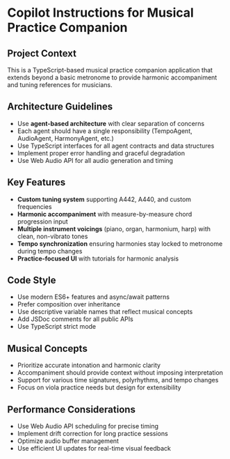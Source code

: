 # Copilot Instructions for Musical Practice Companion

<!-- Use this file to provide workspace-specific custom instructions to Copilot. For more details, visit https://code.visualstudio.com/docs/copilot/copilot-customization#_use-a-githubcopilotinstructionsmd-file -->

## Project Context
This is a TypeScript-based musical practice companion application that extends beyond a basic metronome to provide harmonic accompaniment and tuning references for musicians.

## Architecture Guidelines
- Use **agent-based architecture** with clear separation of concerns
- Each agent should have a single responsibility (TempoAgent, AudioAgent, HarmonyAgent, etc.)
- Use TypeScript interfaces for all agent contracts and data structures
- Implement proper error handling and graceful degradation
- Use Web Audio API for all audio generation and timing

## Key Features
- **Custom tuning system** supporting A442, A440, and custom frequencies
- **Harmonic accompaniment** with measure-by-measure chord progression input
- **Multiple instrument voicings** (piano, organ, harmonium, harp) with clean, non-vibrato tones
- **Tempo synchronization** ensuring harmonies stay locked to metronome during tempo changes
- **Practice-focused UI** with tutorials for harmonic analysis

## Code Style
- Use modern ES6+ features and async/await patterns
- Prefer composition over inheritance
- Use descriptive variable names that reflect musical concepts
- Add JSDoc comments for all public APIs
- Use TypeScript strict mode

## Musical Concepts
- Prioritize accurate intonation and harmonic clarity
- Accompaniment should provide context without imposing interpretation
- Support for various time signatures, polyrhythms, and tempo changes
- Focus on viola practice needs but design for extensibility

## Performance Considerations
- Use Web Audio API scheduling for precise timing
- Implement drift correction for long practice sessions
- Optimize audio buffer management
- Use efficient UI updates for real-time visual feedback
